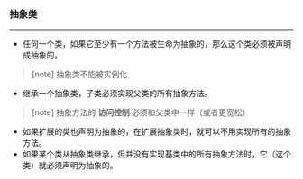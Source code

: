 ### 抽象类
****
* 任何一个类，如果它至少有一个方法被生命为抽象的，那么这个类必须被声明成抽象的。
> [note] 抽象类不能被实例化
* 继承一个抽象类，子类必须实现父类的所有抽象方法。
> [note] 抽象方法的 <b>访问控制</b> 必须和父类中一样（或者更宽松）

* 如果扩展的类也声明为抽象的，在扩展抽象类时，就可以不用实现所有的抽象方法。 
* 如果某个类从抽象类继承，但并没有实现基类中的所有抽象方法时，它（这个类）就必须声明为抽象的。